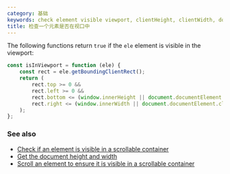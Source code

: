 ```yaml
---
category: 基础
keywords: check element visible viewport, clientHeight, clientWidth, documentElement, getBoundingClientRect, innerHeight, innerWidth
title: 检查一个元素是否在视口中
---
```


The following functions return `true` if the `ele` element is visible in the viewport:

```js
const isInViewport = function (ele) {
    const rect = ele.getBoundingClientRect();
    return (
        rect.top >= 0 &&
        rect.left >= 0 &&
        rect.bottom <= (window.innerHeight || document.documentElement.clientHeight) &&
        rect.right <= (window.innerWidth || document.documentElement.clientWidth)
    );
};
```

### See also

-   [Check if an element is visible in a scrollable container](/check-if-an-element-is-visible-in-a-scrollable-container)
-   [Get the document height and width](/get-the-document-height-and-width)
-   [Scroll an element to ensure it is visible in a scrollable container](/scroll-an-element-to-ensure-it-is-visible-in-a-scrollable-container)
